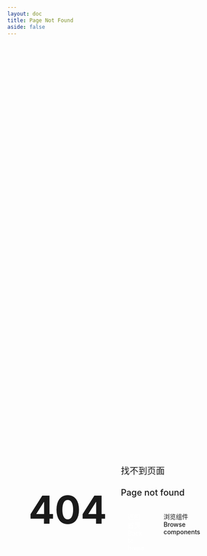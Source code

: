 ```yaml
---
layout: doc
title: Page Not Found
aside: false
---
```


<div class="not-found">
  <div class="error-container">
    <h1>404</h1>
    <div class="description">
      <p v-if="lang === 'zh-CN'">找不到页面</p>
      <p v-else>Page not found</p>
      <div class="actions">
        <a class="action" :href="lang === 'zh-CN' ? '/' : '/en-US/'">
          <span v-if="lang === 'zh-CN'">返回首页</span>
          <span v-else>Back to home</span>
        </a>
        <a class="action alt" :href="lang === 'zh-CN' ? '/components/button' : '/en-US/components/button'">
          <span v-if="lang === 'zh-CN'">浏览组件</span>
          <span v-else>Browse components</span>
        </a>
      </div>
    </div>
  </div>
</div>

<script setup>
import { useData } from 'vitepress'
const { lang } = useData()
</script>

<style scoped>
.not-found {
  padding: 64px 24px;
  display: flex;
  justify-content: center;
  align-items: center;
  min-height: 50vh;
}

.error-container {
  display: flex;
  justify-content: center;
  align-items: center;
  gap: 32px;
  padding: 32px;
  border-radius: 10px;
  background-color: var(--vp-c-bg-soft);
  max-width: 600px;
}

h1 {
  font-size: 88px;
  line-height: 1;
  font-weight: 700;
  color: var(--vp-c-brand);
  margin: 0;
}

.description {
  display: flex;
  flex-direction: column;
  gap: 24px;
}

.description p {
  font-size: 20px;
  font-weight: 500;
  color: var(--vp-c-text-1);
  margin: 0;
}

.actions {
  display: flex;
  gap: 12px;
}

.action {
  display: inline-block;
  border: 1px solid var(--vp-c-brand);
  background-color: var(--vp-c-brand);
  color: white;
  padding: 8px 16px;
  border-radius: 4px;
  font-weight: 500;
  transition: all 0.2s;
  text-decoration: none;
}

.action:hover {
  background-color: var(--vp-c-brand-dark);
  border-color: var(--vp-c-brand-dark);
}

.action.alt {
  background-color: transparent;
  color: var(--vp-c-brand);
}

.action.alt:hover {
  background-color: var(--vp-c-bg);
}

@media (max-width: 640px) {
  .error-container {
    flex-direction: column;
    gap: 16px;
    text-align: center;
    padding: 24px;
  }
  
  h1 {
    font-size: 64px;
  }
  
  .description p {
    font-size: 18px;
  }
  
  .actions {
    flex-direction: column;
    width: 100%;
  }
  
  .action {
    width: 100%;
    text-align: center;
  }
}
</style> 